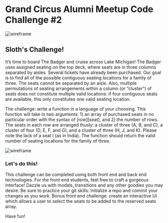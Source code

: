 # Grand Circus Alumni Meetup Code Challenge #2

![wireframe](http://www.slothwerks.com/dev/grand-circus/alumni-meetup/badger-ferry.jpg)

## Sloth's Challenge!

It’s time to board The Badger and cruise across Lake Michigan! The Badger uses assigned seating on the top deck, where seats are in three columns separated by aisles. Several tickets have already been purchased. Our goal is to find all of the possible contiguous seating locations for a family of three. The seats cannot be separated by an aisle. Also, multiple permutations of seating arrangements within a column (or “cluster”) of seats does not constitute multiple valid locations: if four contiguous seats are available, this only constitutes one valid seating location.

The challenge: write a function in a language of your choosing. This function will take in two arguments: 1) an array of purchased seats in no particular order with the syntax of [row][seat], and 2) the number of rows. The seats in each row are arranged thusly: a cluster of three (A, B, and C), a cluster of four (D, E, F, and G), and a cluster of three (H, J, and K). Please note the lack of a seat I (as in India). The function should return the valid number of seating locations for the family of three.

![wireframe](http://www.slothwerks.com/dev/grand-circus/alumni-meetup/code-challenge-example-03-2018.jpg)

### Let's do this!

This challenge can be completed using both front end and back end technologies.  For the front end students, feel free to craft a gorgeous interface!  Dazzle us with modals, transitions and any other goodies you may desire.  Be sure to practice your git skills:  initialize a repo and commit your changes as you work.  Bonus front end challenge:  create an interactive UI which allows a user to select the seats to be added to the reserved seats array.

Have fun!
